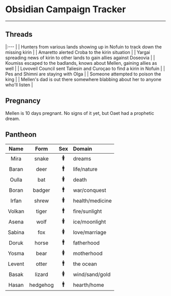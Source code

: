 # Obsidian Campaign Tracker

---

## Threads

|:--- |
| Hunters from various lands showing up in Nofuin to track down the missing kirin |
| Amaretto alerted Croba to the kirin situation |
| Yargai spreading news of kirin to other lands to gain allies against Doseovia |
| Koumiss escaped to the badlands, knows about Mellen, gaining allies as well |
| Lovoveil Council sent Taliesin and Curoçao to find a kirin in Nofuin |
| Pes and Shimni are staying with Olga |
| Someone attempted to poison the king |
| Mellen's dad is out there somewhere blabbing about her to anyone who'll listen |

## Pregnancy
Mellen is 10 days pregnant. No signs of it yet, but Oaet had a prophetic dream.

## Pantheon

| Name | Form | Sex | Domain |
|:---:|:---:|:---:|:--- |
| Mira | snake | 🚺 | dreams |
| Baran | deer | 🚹 | life/nature |
| Oulla | bat | 🚺 | death |
| Boran | badger | 🚹 | war/conquest |
| Irfan | shrew | 🚺 | health/medicine |
| Volkan | tiger | 🚹 | fire/sunlight |
| Asena | wolf | 🚺 | ice/moonlight |
| Sabina | fox | 🚺 | love/marriage |
| Doruk | horse | 🚹 | fatherhood |
| Yosma | bear | 🚺 | motherhood |
| Levent | otter | 🚹 | the ocean |
| Basak | lizard | 🚺 | wind/sand/gold |
| Hasan | hedgehog | 🚹 | hearth/home |
